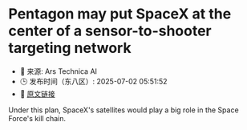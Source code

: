 # Pentagon may put SpaceX at the center of a sensor-to-shooter targeting network
- 📅 来源: Ars Technica AI
- 🕒 发布时间（东八区）: 2025-07-02 05:51:52
- 🔗 [原文链接](https://arstechnica.com/space/2025/07/pentagon-may-put-spacex-at-the-center-of-a-sensor-to-shooter-targeting-network/)

Under this plan, SpaceX's satellites would play a big role in the Space Force's kill chain.